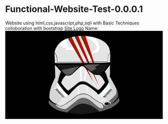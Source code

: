# Functional-Website-Test-0.0.0.1
Website using html,css,javascript,php,sqli with Basic Techniques colloboration with bootstrap
[Site Logo](2.jpg)
Name: ![oscuro](2.jpg)

